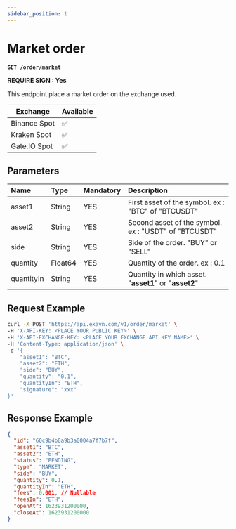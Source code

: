 ```yaml
---
sidebar_position: 1
---
```


# Market order

**`GET /order/market`**

**REQUIRE SIGN : Yes**

This endpoint place a market order on the exchange used.

| Exchange     | Available |
| ------------ | --------- |
| Binance Spot | ✅        |
| Kraken Spot  | ✅        |
| Gate.IO Spot | ✅        |

## Parameters

| Name       | Type    | Mandatory | Description                                           |
| :--------- | :------ | :-------- | :---------------------------------------------------- |
| asset1     | String  | YES       | First asset of the symbol. ex : "BTC" of "BTCUSDT"    |
| asset2     | String  | YES       | Second asset of the symbol. ex : "USDT" of "BTCUSDT"  |
| side       | String  | YES       | Side of the order. "BUY" or "SELL"                    |
| quantity   | Float64 | YES       | Quantity of the order. ex : 0.1                       |
| quantityIn | String  | YES       | Quantity in which asset. "**asset1**" or "**asset2**" |

## Request Example

```bash
curl -X POST 'https://api.exayn.com/v1/order/market' \
-H 'X-API-KEY: <PLACE YOUR PUBLIC KEY>' \
-H 'X-API-EXCHANGE-KEY: <PLACE YOUR EXCHANGE API KEY NAME>' \
-H 'Content-Type: application/json' \
-d '{
    "asset1": "BTC",
    "asset2": "ETH",
    "side": "BUY",
    "quantity": "0.1",
    "quantityIn": "ETH",
    "signature": "xxx"
}'
```

## Response Example

```json
{
  "id": "60c9b4b0a9b3a0004a7f7b7f",
  "asset1": "BTC",
  "asset2": "ETH",
  "status": "PENDING",
  "type": "MARKET",
  "side": "BUY",
  "quantity": 0.1,
  "quantityIn": "ETH",
  "fees": 0.001, // Nullable
  "feesIn": "ETH",
  "openAt": 1623931200000,
  "closeAt": 1623931200000
}
```
